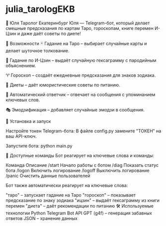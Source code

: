 # julia_tarologEKB
🔮 Юля Таролог Екатеринбург
Юля — Telegram-бот, который делает смешные предсказания по картам Таро, гороскопам, книге перемен И-Цзин и даже даёт советы по диете!

📌 Возможности
🃏 Гадание на Таро – выбирает случайные карты и делает шуточное толкование.

🏯 Гадание по И-Цзин – выдаёт случайную гексаграмму с пародийным объяснением.

♈ Гороскоп – создаёт ежедневные предсказания для знаков зодиака.

🥑 Диеты – даёт юмористические советы по питанию.

🤖 Автоматический ответчик – отвечает на сообщения с упоминанием ключевых слов.

🎭 Эмодзификация – добавляет случайные эмодзи в сообщения.

🚀 Установка и запуск


Настройте токен Telegram-бота:
В файле config.py замените "ТОКЕН" на ваш API-ключ.


Запустите бота:
python main.py

📜 Доступные команды
Бот реагирует на ключевые слова и команды:

Команда	Описание
/start	Начало работы с ботом
/diag	Показать статус бота
/logon	Включить логирование
/logoff	Выключить логирование
/panic	Очистить данные пользователей

Бот также автоматически реагирует на ключевые слова:

"таро" – запускает гадание на Таро
"гороскоп" – показывает предсказание по знаку зодиака
"ицзин" – выдаёт гексаграмму из книги перемен
"диета" – даёт рекомендации по питанию
🛠 Используемые технологии
Python
Telegram Bot API
GPT (g4f) – генерация забавных ответов
JSON – хранение данных
